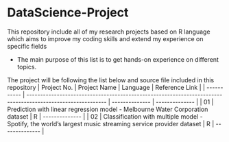# DataScience-Project
This repository include all of my research projects based on R language which aims to improve my coding skills and extend my experience on specific fields
- The main purpose of this list is to get hands-on experience on different topics.

The project will be following the list below and source file included in this repository
| Project No. | Project Name                                                                                                | Language       | Reference Link |
| ----------- | ----------------------------------------------------------------------------------------------------------- | -------------- | -------------- |
| 01          | Prediction with linear regression model - Melbourne Water Corporation dataset                               | R              | -------------- |
| 02          | Classification with multiple model - Spotify, the world’s largest music streaming service provider dataset  | R              | -------------- |
